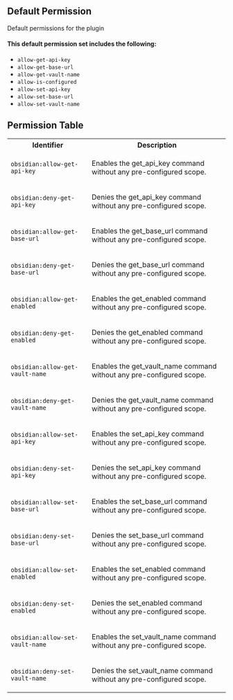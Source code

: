 ## Default Permission

Default permissions for the plugin

#### This default permission set includes the following:

- `allow-get-api-key`
- `allow-get-base-url`
- `allow-get-vault-name`
- `allow-is-configured`
- `allow-set-api-key`
- `allow-set-base-url`
- `allow-set-vault-name`

## Permission Table

<table>
<tr>
<th>Identifier</th>
<th>Description</th>
</tr>


<tr>
<td>

`obsidian:allow-get-api-key`

</td>
<td>

Enables the get_api_key command without any pre-configured scope.

</td>
</tr>

<tr>
<td>

`obsidian:deny-get-api-key`

</td>
<td>

Denies the get_api_key command without any pre-configured scope.

</td>
</tr>

<tr>
<td>

`obsidian:allow-get-base-url`

</td>
<td>

Enables the get_base_url command without any pre-configured scope.

</td>
</tr>

<tr>
<td>

`obsidian:deny-get-base-url`

</td>
<td>

Denies the get_base_url command without any pre-configured scope.

</td>
</tr>

<tr>
<td>

`obsidian:allow-get-enabled`

</td>
<td>

Enables the get_enabled command without any pre-configured scope.

</td>
</tr>

<tr>
<td>

`obsidian:deny-get-enabled`

</td>
<td>

Denies the get_enabled command without any pre-configured scope.

</td>
</tr>

<tr>
<td>

`obsidian:allow-get-vault-name`

</td>
<td>

Enables the get_vault_name command without any pre-configured scope.

</td>
</tr>

<tr>
<td>

`obsidian:deny-get-vault-name`

</td>
<td>

Denies the get_vault_name command without any pre-configured scope.

</td>
</tr>

<tr>
<td>

`obsidian:allow-set-api-key`

</td>
<td>

Enables the set_api_key command without any pre-configured scope.

</td>
</tr>

<tr>
<td>

`obsidian:deny-set-api-key`

</td>
<td>

Denies the set_api_key command without any pre-configured scope.

</td>
</tr>

<tr>
<td>

`obsidian:allow-set-base-url`

</td>
<td>

Enables the set_base_url command without any pre-configured scope.

</td>
</tr>

<tr>
<td>

`obsidian:deny-set-base-url`

</td>
<td>

Denies the set_base_url command without any pre-configured scope.

</td>
</tr>

<tr>
<td>

`obsidian:allow-set-enabled`

</td>
<td>

Enables the set_enabled command without any pre-configured scope.

</td>
</tr>

<tr>
<td>

`obsidian:deny-set-enabled`

</td>
<td>

Denies the set_enabled command without any pre-configured scope.

</td>
</tr>

<tr>
<td>

`obsidian:allow-set-vault-name`

</td>
<td>

Enables the set_vault_name command without any pre-configured scope.

</td>
</tr>

<tr>
<td>

`obsidian:deny-set-vault-name`

</td>
<td>

Denies the set_vault_name command without any pre-configured scope.

</td>
</tr>
</table>

